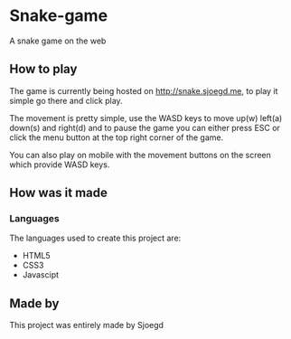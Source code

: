 # Snake-game
A snake game on the web

## How to play 
 The game is currently being hosted on http://snake.sjoegd.me,
 to play it simple go there and click play.
 
 The movement is pretty simple, use the WASD keys to move up(w) left(a) down(s) and right(d)
 and to pause the game you can either press ESC or click the menu button at the top right corner of the game.
 
 You can also play on mobile with the movement buttons on the screen which provide WASD keys.
 
## How was it made
### Languages
The languages used to create this project are:
- HTML5
- CSS3
- Javascipt

## Made by
This project was entirely made by Sjoegd

